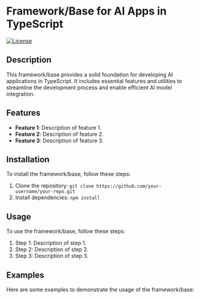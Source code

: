 # Framework/Base for AI Apps in TypeScript

[![License](https://img.shields.io/badge/license-MIT-blue.svg)](https://opensource.org/licenses/MIT)

## Description

This framework/base provides a solid foundation for developing AI applications in TypeScript. It includes essential features and utilities to streamline the development process and enable efficient AI model integration.

## Features

- **Feature 1**: Description of feature 1.
- **Feature 2**: Description of feature 2.
- **Feature 3**: Description of feature 3.

## Installation

To install the framework/base, follow these steps:

1. Clone the repository: `git clone https://github.com/your-username/your-repo.git`
2. Install dependencies: `npm install`

## Usage

To use the framework/base, follow these steps:

1. Step 1: Description of step 1.
2. Step 2: Description of step 2.
3. Step 3: Description of step 3.

## Examples

Here are some examples to demonstrate the usage of the framework/base:
